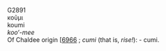 G2891  
κοῦμι  
koumi  
*koo‘-mee*  
Of Chaldee origin \[[6966](h6966) ; *cumi* (that is, *rise!*): - cumi.  

